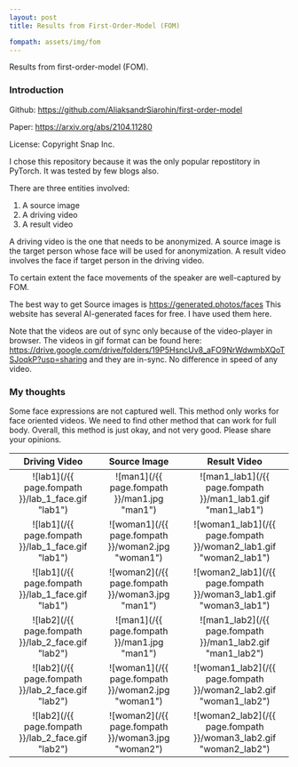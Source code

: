 ```yaml
---
layout: post
title: Results from First-Order-Model (FOM)

fompath: assets/img/fom
---
```


Results from first-order-model (FOM). 

### Introduction

Github: https://github.com/AliaksandrSiarohin/first-order-model

Paper: https://arxiv.org/abs/2104.11280

License: Copyright Snap Inc. 


I chose this repository because it was the only popular repostitory in PyTorch. It was tested by few blogs also. 

There are three entities involved:
1. A source image
2. A driving video
3. A result video

A driving video is the one that needs to be anonymized. A source image is the target person whose face will be used for anonymization. A result video involves the face if target person in the driving video. 

To certain extent the face movements of the speaker are well-captured by FOM. 

The best way to get Source images is https://generated.photos/faces
This website has several AI-generated faces for free. I have used them here. 

Note that the videos are out of sync only because of the video-player in browser. The videos in gif format can be found here: https://drive.google.com/drive/folders/19P5HsncUv8_aFO9NrWdwmbXQoTSJoqkP?usp=sharing
and they are in-sync. No difference in speed of any video. 

### My thoughts

Some face expressions are not captured well. This method only works for face oriented videos. We need to find other method that can work for full body. Overall, this method is just okay, and not very good. Please share your opinions. 

| Driving Video | Source Image | Result Video |
|:-------------:|:------------:|:------------:|
| ![lab1](/{{ page.fompath }}/lab_1_face.gif "lab1") | ![man1](/{{ page.fompath }}/man1.jpg "man1") | ![man1_lab1](/{{ page.fompath }}/man1_lab1.gif "man1_lab1") |
| ![lab1](/{{ page.fompath }}/lab_1_face.gif "lab1") | ![woman1](/{{ page.fompath }}/woman2.jpg "woman1") | ![woman1_lab1](/{{ page.fompath }}/woman2_lab1.gif "woman2_lab1") |
| ![lab1](/{{ page.fompath }}/lab_1_face.gif "lab1") | ![woman2](/{{ page.fompath }}/woman3.jpg "man1") | ![woman2_lab1](/{{ page.fompath }}/woman3_lab1.gif "woman3_lab1") |
| ![lab2](/{{ page.fompath }}/lab_2_face.gif "lab2") | ![man1](/{{ page.fompath }}/man1.jpg "man1") | ![man1_lab2](/{{ page.fompath }}/man1_lab2.gif "man1_lab2") |
| ![lab2](/{{ page.fompath }}/lab_2_face.gif "lab2") | ![woman1](/{{ page.fompath }}/woman2.jpg "woman1") | ![woman1_lab2](/{{ page.fompath }}/woman2_lab2.gif "woman1_lab2") |
| ![lab2](/{{ page.fompath }}/lab_2_face.gif "lab2") | ![woman2](/{{ page.fompath }}/woman3.jpg "woman2") | ![woman2_lab2](/{{ page.fompath }}/woman3_lab2.gif "woman2_lab2") |
